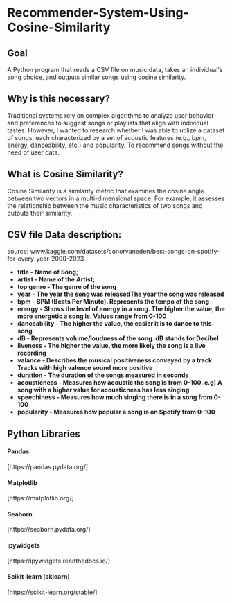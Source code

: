 # Recommender-System-Using-Cosine-Similarity



<h2> Goal </h2>
<p> A Python program that reads a CSV file on music data, takes an individual's song choice, and outputs similar songs using cosine similarity. </p>

<h2> Why is this necessary? </h2>
<p> Traditional systems rely on complex algorithms to analyze user behavior and preferences to suggest songs or playlists that align with individual tastes. However, I wanted to research whether I was able to utilize a dataset of songs, each characterized by a set of acoustic features (e.g., bpm, energy, danceability, etc.) and popularity. To recommend songs without the need of user data.
</p>

<h2> What is Cosine Similarity? </h2>
<p> Cosine Similarity is a similarity metric that examines the cosine angle between two vectors in a multi-dimensional space. For example, it assesses the relationship between the music characteristics of two songs and outputs their similarity.
</p>


<h2> CSV file Data description: </h2>
<p>source: www.kaggle.com/datasets/conorvaneden/best-songs-on-spotify-for-every-year-2000-2023</p>
<b>
<ul>
  <li>title - Name of Song;</li>
  <li>artist - Name of the Artist;</li>
  <li>top genre - The genre of the song</li>
  <li>year - The year the song was releasedThe year the song was released</li>
  <li>bpm - BPM (Beats Per Minute). Represents the tempo of the song</li>
  <li>energy - Shows the level of energy in a song. The higher the value, the more energetic a song is. Values range from 0-100</li>
  <li>danceability - The higher the value, the easier it is to dance to this song</li>
  <li>dB - Represents volume/loudness of the song. dB stands for Decibel</li>
  <li>liveness - The higher the value, the more likely the song is a live recording</li>
  <li>valance - Describes the musical positiveness conveyed by a track. Tracks with high valence sound more positive</li>
  <li>duration - The duration of the songs measured in seconds</li>
  <li>acousticness - Measures how acoustic the song is from 0-100. e.g) A song with a higher value for acousticness has less singing</li>
  <li>speechiness - Measures how much singing there is in a song from 0-100</li>
  <li>popularity - Measures how popular a song is on Spotify from 0-100</li>
</ul>
</b>

<h2> Python Libraries </h2>

<h4> Pandas </h4> 
[https://pandas.pydata.org/]

<h4> Matplotlib </h4>  
[https://matplotlib.org/]

<h4> Seaborn </h4>
[https://seaborn.pydata.org/]

<h4> ipywidgets </h4>
[https://ipywidgets.readthedocs.io/]

<h4> Scikit-learn (sklearn) </h4>
[https://scikit-learn.org/stable/]

